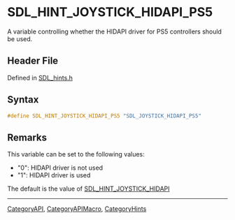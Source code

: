 # SDL_HINT_JOYSTICK_HIDAPI_PS5

A variable controlling whether the HIDAPI driver for PS5 controllers should be used.

## Header File

Defined in [SDL_hints.h](https://github.com/libsdl-org/SDL/blob/SDL2/include/SDL_hints.h)

## Syntax

```c
#define SDL_HINT_JOYSTICK_HIDAPI_PS5 "SDL_JOYSTICK_HIDAPI_PS5"
```

## Remarks

This variable can be set to the following values:

- "0": HIDAPI driver is not used
- "1": HIDAPI driver is used

The default is the value of
[SDL_HINT_JOYSTICK_HIDAPI](SDL_HINT_JOYSTICK_HIDAPI)

----
[CategoryAPI](CategoryAPI), [CategoryAPIMacro](CategoryAPIMacro), [CategoryHints](CategoryHints)


